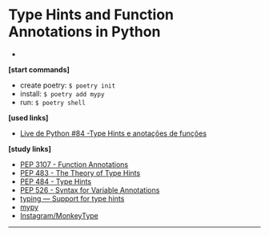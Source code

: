 # Type Hints and Function Annotations in Python

- []()

**[start commands]**

- create poetry: `$ poetry init`
- install: `$ poetry add mypy `
- run: `$ poetry shell`

**[used links]**

- [Live de Python #84 -Type Hints e anotações de funções](https://www.youtube.com/watch?v=yEighFc_bZM)

**[study links]**

- [PEP 3107 - Function Annotations](https://peps.python.org/pep-3107/)
- [PEP 483 - The Theory of Type Hints](https://peps.python.org/pep-0483/)
- [PEP 484 - Type Hints](https://peps.python.org/pep-0484/)
- [PEP 526 - Syntax for Variable Annotations](https://peps.python.org/pep-0526/)
- [typing — Support for type hints](https://docs.python.org/3/library/typing.html)
- [mypy](http://mypy-lang.org/)
- [Instagram/MonkeyType](https://github.com/Instagram/MonkeyType)

---
